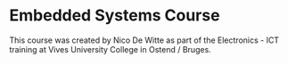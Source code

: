 # Embedded Systems Course

This course was created by Nico De Witte as part of the Electronics - ICT training at Vives University College in Ostend / Bruges.